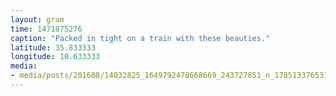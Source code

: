```yaml
---
layout: gram
time: 1471875276
caption: "Packed in tight on a train with these beauties."
latitude: 35.833333
longitude: 10.633333
media:
- media/posts/201608/14032825_1649792478668669_243727851_n_17851337653104746.jpg
---
```

